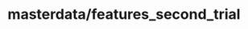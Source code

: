 ---  
schema: schema::masterdata/features_second_trial  
title: masterdata/features_second_trial  
organization: Lab  
notes: Used in 3 lineage(s)  
resources:  
  - name: masterdata/features_second_trial 
    url: file:/Users/kensu/Customers/Kensu/LoanApproval/LAB/masterdata/features_second_trial 
    format : CSV  
license: None  
category:
  - Loan Acceptance Product  
maintainer: User  
maintainer_email: UserMail  
---